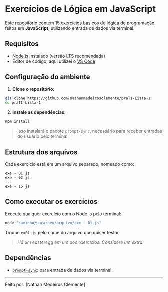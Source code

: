 # Exercícios de Lógica em JavaScript

Este repositório contém 15 exercícios básicos de lógica de programação feitos em **JavaScript**, utilizando entrada de dados via terminal.

## Requisitos

* [Node.js](https://nodejs.org/) instalado (versão LTS recomendada)
* Editor de código, aqui utilizei o [VS Code](https://code.visualstudio.com/)

## Configuração do ambiente

1. **Clone o repositório:**

```bash
git clone https://github.com/nathanmedeirosclemente/praTI-Lista-1
cd praTI-Lista-1
```

2. **Instale as dependências:**

```bash
npm install
```

> Isso instalará o pacote `prompt-sync`, necessário para receber entradas do usuário pelo terminal.

## Estrutura dos arquivos

Cada exercício está em um arquivo separado, nomeado como:

```
exe - 01.js
exe - 02.js
...
exe - 15.js
```

## Como executar os exercícios

Execute qualquer exercício com o Node.js pelo terminal:

```bash
node "caminho/para/seu/arquivo/exe - 01.js"
```

Troque `ex01.js` pelo nome do arquivo que quiser testar.
> *Há um easteregg em um dos exercícios. Considere um extra.*

## Dependências

* [`prompt-sync`](https://www.npmjs.com/package/prompt-sync): para entrada de dados via terminal.

---

Feito por: [Nathan Medeiros Clemente]
